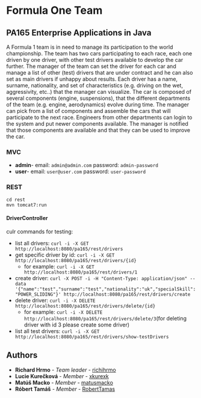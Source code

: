 # Formula One Team
## PA165 Enterprise Applications in Java

A Formula 1 team is in need to manage its participation to the world championship. The team has two cars participating to each race, each one driven by one driver, with other test drivers available to develop the car further. The manager of the team can set the driver for each car and manage a list of other (test) drivers that are under contract and he can also set as main drivers if unhappy about results. Each driver has a name, surname, nationality, and set of characteristics (e.g. driving on the wet, aggressivity, etc..) that the manager can visualize. The car is composed of several components (engine, suspensions), that the different departments of the team (e.g. engine, aerodynamics) evolve during time. The manager can pick from a list of components and assemble the cars that will participate to the next race. Engineers from other departments can login to the system and put newer components available. The manager is notified that those components are available and that they can be used to improve the car.

### MVC

* **admin**- email: `admin@admin.com` password: `admin-password`
* **user**- email: `user@user.com` password: `user-password`


### REST
```
cd rest
mvn tomcat7:run
```
#### DriverController
culr commands for testing:
* list all drivers: `curl -i -X GET http://localhost:8080/pa165/rest/drivers`
* get specific driver by id: `curl -i -X GET http://localhost:8080/pa165/rest/drivers/{id}`
  * for example: `curl -i -X GET http://localhost:8080/pa165/rest/drivers/1`
* create driver: `curl -X POST -i -H "Content-Type: application/json" --data '{"name":"test","surname":"test","nationality":"uk","specialSkill":"POWER_SLIDING"}' http://localhost:8080/pa165/rest/drivers/create`
* delete driver: `curl -i -X DELETE http://localhost:8080/pa165/rest/drivers/delete/{id}`
  * for example: `curl -i -X DELETE http://localhost:8080/pa165/rest/drivers/delete/3`(for deleting driver with id 3 please create some driver)
* list all test drivers: `curl -i -X GET http://localhost:8080/pa165/rest/drivers/show-testDrivers`



## Authors

* **Richard Hrmo** - *Team leader* - [richihrmo](https://github.com/richihrmo)
* **Lucie Kurečková** - *Member* - [xkurexk](https://github.com/xkureck)
* **Matúš Macko** - *Member* - [matusmacko](https://github.com/matusmacko)
* **Róbert Tamáš** - *Member* - [RobertTamas](https://github.com/RobertTamas)


